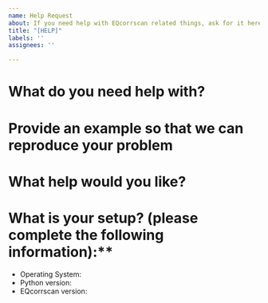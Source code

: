 ```yaml
---
name: Help Request
about: If you need help with EQcorrscan related things, ask for it here
title: "[HELP]"
labels: ''
assignees: ''

---
```


<!--
Please fill out the form below so that we can help as best we can
-->

# What do you need help with?

# Provide an example so that we can reproduce your problem

# What help would you like?

# What is your setup? (please complete the following information):**
 - Operating System:
 - Python version:
 - EQcorrscan version:

